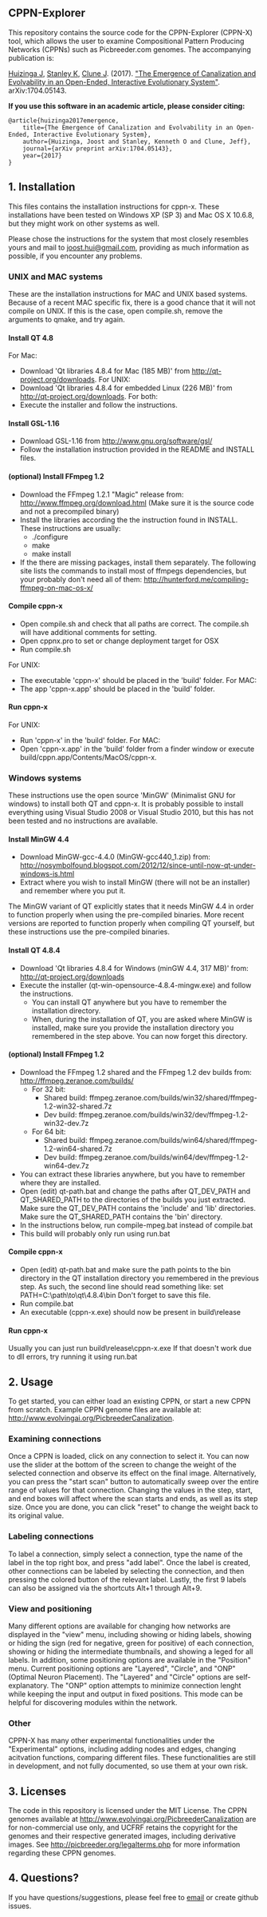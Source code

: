 ## CPPN-Explorer

This repository contains the source code for the CPPN-Explorer (CPPN-X) tool, which allows the user to examine Compositional Pattern Producing Networks (CPPNs) such as Picbreeder.com genomes. The accompanying publication is:

[Huizinga J](http://www.cs.uwyo.edu/~jhuizing/), [Stanley K](http://www.cs.ucf.edu/~kstanley/), [Clune J](http://jeffclune.com). (2017). ["The Emergence of Canalization and Evolvability in an Open-Ended, Interactive Evolutionary System"](http://arxiv.org/abs/1704.05143). arXiv:1704.05143.

**If you use this software in an academic article, please consider citing:**

    @article{huizinga2017emergence, 
        title={The Emergence of Canalization and Evolvability in an Open-Ended, Interactive Evolutionary System}, 
        author={Huizinga, Joost and Stanley, Kenneth O and Clune, Jeff}, 
        journal={arXiv preprint arXiv:1704.05143}, 
        year={2017}
    }


## 1. Installation

This files contains the installation instructions for cppn-x. 
These installations have been tested on Windows XP (SP 3) and Mac OS X 10.6.8,
but they might work on other systems as well.

Please chose the instructions for the system that most closely resembles yours
and mail to joost.hui@gmail.com, providing as much information as possible, 
if you encounter any problems.


### UNIX and MAC systems
These are the installation instructions for MAC and UNIX based systems.
Because of a recent MAC specific fix, there is a good chance that it will not compile on UNIX.
If this is the case, open compile.sh, remove the arguments to qmake, and try again.

#### Install QT 4.8
For Mac:
* Download 'Qt libraries 4.8.4 for Mac (185 MB)' from http://qt-project.org/downloads.
For UNIX:
* Download 'Qt libraries 4.8.4 for embedded Linux (226 MB)' from http://qt-project.org/downloads.
For both:
* Execute the installer and follow the instructions.

#### Install GSL-1.16
* Download GSL-1.16 from http://www.gnu.org/software/gsl/
* Follow the installation instruction provided in the README and INSTALL files.

#### (optional) Install FFmpeg 1.2
* Download the FFmpeg 1.2.1 "Magic" release from: http://www.ffmpeg.org/download.html (Make sure it is the source code and not a precompiled binary)
* Install the libraries according the the instruction found in INSTALL. These instructions are usually: 
	- ./configure 
	- make 
	- make install 
* If the there are missing packages, install them separately. 
The following site lists the commands to install most of ffmpegs dependencies, but your probably don't need all of them: http://hunterford.me/compiling-ffmpeg-on-mac-os-x/


#### Compile cppn-x
* Open compile.sh and check that all paths are correct. The compile.sh will have additional comments for setting.
* Open cppnx.pro to set or change deployment target for OSX 
* Run compile.sh

For UNIX:
* The executable 'cppn-x' should be placed in the 'build' folder.
For MAC:
* The app 'cppn-x.app' should be placed in the 'build' folder.

#### Run cppn-x
For UNIX:
* Run 'cppn-x' in the 'build' folder.
For MAC:
* Open 'cppn-x.app' in the 'build' folder from a finder window or execute build/cppn.app/Contents/MacOS/cppn-x.

### Windows systems
These instructions use the open source 'MinGW' (Minimalist GNU for windows) to install both QT and cppn-x.
It is probably possible to install everything using Visual Studio 2008 or Visual Studio 2010,
but this has not been tested and no instructions are available.

#### Install MinGW 4.4
* Download MinGW-gcc-4.4.0 (MinGW-gcc440_1.zip) from: http://nosymbolfound.blogspot.com/2012/12/since-until-now-qt-under-windows-is.html
* Extract where you wish to install MinGW (there will not be an installer) and remember where you put it.

The MinGW variant of QT explicitly states that it needs MinGW 4.4 in order to function properly when using the pre-compiled binaries.
More recent versions are reported to function properly when compiling QT yourself, but these instructions use the pre-compiled binaries.

#### Install QT 4.8.4
* Download 'Qt libraries 4.8.4 for Windows (minGW 4.4, 317 MB)' from: http://qt-project.org/downloads
* Execute the installer (qt-win-opensource-4.8.4-mingw.exe) and follow the instructions.
	- You can install QT anywhere but you have to remember the installation directory.
	- When, during the installation of QT, you are asked where MinGW is installed,
	  make sure you provide the installation directory you remembered in the step above. 
	  You can now forget this directory.

#### (optional) Install FFmpeg 1.2
* Download the FFmpeg 1.2 shared and the FFmpeg 1.2 dev builds from: http://ffmpeg.zeranoe.com/builds/
	- For 32 bit:
		- Shared build: ffmpeg.zeranoe.com/builds/win32/shared/ffmpeg-1.2-win32-shared.7z
		- Dev build: ffmpeg.zeranoe.com/builds/win32/dev/ffmpeg-1.2-win32-dev.7z
	- For 64 bit:
		- Shared build: ffmpeg.zeranoe.com/builds/win64/shared/ffmpeg-1.2-win64-shared.7z
		- Dev build: ffmpeg.zeranoe.com/builds/win64/dev/ffmpeg-1.2-win64-dev.7z
* You can extract these libraries anywhere, but you have to remember where they are installed.
* Open (edit) qt-path.bat and change the paths after QT_DEV_PATH and QT_SHARED_PATH to the directories of the builds you just extracted. 
  Make sure the QT_DEV_PATH contains the 'include' and 'lib' directories.
  Make sure the QT_SHARED_PATH contains the 'bin' directory.
* In the instructions below, run compile-mpeg.bat instead of compile.bat
* This build will probably only run using run.bat
	  
#### Compile cppn-x
* Open (edit) qt-path.bat and make sure the path points to the bin directory in the QT installation directory you remembered in the previous step.
  As such, the second line should read something like: set PATH=C:\path\to\qt\4.8.4\bin
  Don't forget to save this file.
* Run compile.bat
* An executable (cppn-x.exe) should now be present in build\release

#### Run cppn-x
Usually you can just run build\release\cppn-x.exe
If that doesn't work due to dll errors, try running it using run.bat


## 2. Usage

To get started, you can either load an existing CPPN, or start a new CPPN from scratch. Example CPPN genome files are available at: http://www.evolvingai.org/PicbreederCanalization.

### Examining connections

Once a CPPN is loaded, click on any connection to select it. You can now use the slider at the bottom of the screen to change the weight of the selected connection and observe its effect on the final image. Alternatively, you can press the "start scan" button to automatically sweep over the entire range of values for that connection. Changing the values in the step, start, and end boxes will affect where the scan starts and ends, as well as its step size. Once you are done, you can click "reset" to change the weight back to its original value.

### Labeling connections

To label a connection, simply select a connection, type the name of the label in the top right box, and press "add label". Once the label is created, other connections can be labeled by selecting the connection, and then pressing the colored button of the relevant label. Lastly, the first 9 labels can also be assigned via the shortcuts Alt+1 through Alt+9.

### View and positioning

Many different options are available for changing how networks are displayed in the "view" menu, including showing or hiding labels, showing or hiding the sign (red for negative, green for positive) of each connection, showing or hiding the intermediate thumbnails, and showing a leged for all labels. In addition, some positioning options are available in the "Position" menu. Current positioning options are "Layered", "Circle", and "ONP" (Optimal Neuron Placement). The "Layered" and "Circle" options are self-explanatory. The "ONP" option attempts to minimize connection lenght while keeping the input and output in fixed positions. This mode can be helpful for discovering modules within the network.

### Other

CPPN-X has many other experimental functionalities under the "Experimental" options, including adding nodes and edges, changing acitvation functions, comparing different files. These functionalities are still in development, and not fully documented, so use them at your own risk.


## 3. Licenses
The code in this repository is licensed under the MIT License. The CPPN genomes available at http://www.evolvingai.org/PicbreederCanalization are for non-commercial use only, and UCFRF retains the copyright for the genomes and their respective generated images, including derivative images. See http://picbreeder.org/legalterms.php for more information regarding these CPPN genomes.


## 4. Questions?
If you have questions/suggestions, please feel free to [email](mailto:joost.hui@gmail.com) or create github issues. 
